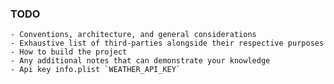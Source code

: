 ### TODO
	- Conventions, architecture, and general considerations
	- Exhaustive list of third-parties alongside their respective purposes
    - How to build the project 
    - Any additional notes that can demonstrate your knowledge
    - Api key info.plist `WEATHER_API_KEY`

